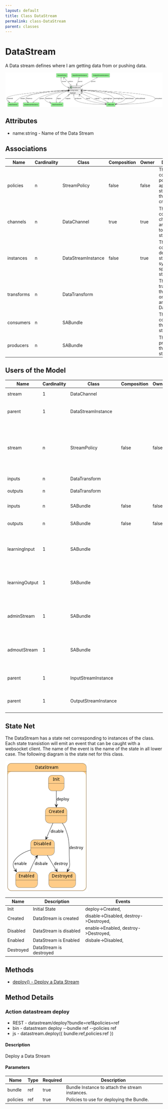 ```yaml
---
layout: default
title: Class DataStream
permalink: class-DataStream
parent: classes
---
```


# DataStream

A Data stream defines where I am getting data from or pushing data.

![Logical Diagram](./logical.png)

## Attributes

* name:string - Name of the Data Stream


## Associations

| Name | Cardinality | Class | Composition | Owner | Description |
| --- | --- | --- | --- | --- | --- |
| policies | n | StreamPolicy | false | false | This is the collection policies that apply to the stream when the stream is created. |
| channels | n | DataChannel | true | true | This is the collection of channel that are attached to this data stream |
| instances | n | DataStreamInstance | false | true | This is the collection of deployed data streams in the system of this specific data stream. |
| transforms | n | DataTransform |  |  | This is the transformation that is called on data arriving to the Data Stream. |
| consumers | n | SABundle |  |  | This is a consumer of the data stream. |
| producers | n | SABundle |  |  | This is a producer of the data stream. |



## Users of the Model

| Name | Cardinality | Class | Composition | Owner | Description |
| --- | --- | --- | --- | --- | --- |
| stream | 1 | DataChannel |  |  | This is the owning stream |
| parent | 1 | DataStreamInstance |  |  | This is the parent of the data stream instance. |
| stream | n | StreamPolicy | false | false | This is the collection of streams that the policy is attached. The policy will only apply to the attached DataStreams. |
| inputs | n | DataTransform |  |  | Inputs of the transformation. |
| outputs | n | DataTransform |  |  | Outputs of the transformation. |
| inputs | n | SABundle | false | false | Input Data Streams for the SABR |
| outputs | n | SABundle | false | false | Output Data Streams for the SABR |
| learningInput | 1 | SABundle |  |  | Learning Corpus Input Stream receives updates to the aimodel |
| learningOutput | 1 | SABundle |  |  | Learning Corpus Output Stream receives updates to the aimodel |
| adminStream | 1 | SABundle |  |  | Administration Stream to handle registration of SABRS to Capabilities |
| admoutStream | 1 | SABundle |  |  | Administration Stream to handle registration of SABRS and Capabilities |
| parent | 1 | InputStreamInstance |  |  | This is the parent of the data stream instance. |
| parent | 1 | OutputStreamInstance |  |  | This is the parent of the data stream instance. |



## State Net
The DataStream has a state net corresponding to instances of the class. Each state transistion will emit an 
event that can be caught with a websocket client. The name of the event is the name of the state in all lower case.
The following diagram is the state net for this class.

![State Net Diagram](./statenet.png)

| Name | Description | Events |
| --- | --- | --- |
| Init | Initial State | deploy-&gt;Created,  |
| Created | DataStream is created | disable-&gt;Disabled, destroy-&gt;Destroyed,  |
| Disabled | DataStream is disabled | enable-&gt;Enabled, destroy-&gt;Destroyed,  |
| Enabled | DataStream is Enabled | disbale-&gt;Disabled,  |
| Destroyed | DataStream is destroyed |  |



## Methods

* [deploy() - Deploy a Data Stream](#action-deploy)


<h2>Method Details</h2>
    
### Action datastream deploy



* REST - datastream/deploy?bundle=ref&amp;policies=ref
* bin - datastream deploy --bundle ref --policies ref
* js - datastream.deploy({ bundle:ref,policies:ref })

#### Description
Deploy a Data Stream

#### Parameters

| Name | Type | Required | Description |
|---|---|---|---|
| bundle | ref |true | Bundle Instance to attach the stream instances. |
| policies | ref |true | Policies to use for deploying the Bundle. |





